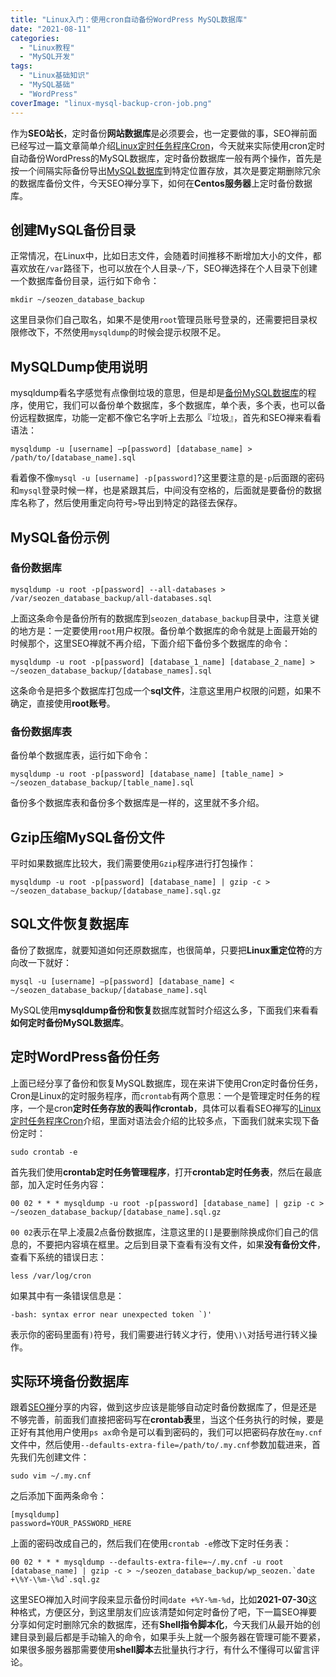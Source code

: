 ```yaml
---
title: "Linux入门：使用cron自动备份WordPress MySQL数据库"
date: "2021-08-11"
categories: 
  - "Linux教程"
  - "MySQL开发"
tags: 
  - "Linux基础知识"
  - "MySQL基础"
  - "WordPress"
coverImage: "linux-mysql-backup-cron-job.png"
---
```


作为**SEO站长**，定时备份**网站数据库**是必须要会，也一定要做的事，SEO禅前面已经写过一篇文章简单介绍[Linux定时任务程序Cron](https://www.seozen.top/linux-cron-jobs.html)，今天就来实际使用cron定时自动备份WordPress的MySQL数据库，定时备份数据库一般有两个操作，首先是按一个间隔实际备份导出[MySQL数据库](https://www.seozen.top/mysql57-help-command-2021.html)到特定位置存放，其次是要定期删除冗余的数据库备份文件，今天SEO禅分享下，如何在**Centos服务器**上定时备份数据库。

## 创建MySQL备份目录

正常情况，在Linux中，比如日志文件，会随着时间推移不断增加大小的文件，都喜欢放在`/var`路径下，也可以放在个人目录`~/`下，SEO禅选择在个人目录下创建一个数据库备份目录，运行如下命令：

```
mkdir ~/seozen_database_backup
```

这里目录你们自己取名，如果不是使用`root`管理员账号登录的，还需要把目录权限修改下，不然使用`mysqldump`的时候会提示权限不足。

## MySQLDump使用说明

mysqldump看名字感觉有点像倒垃圾的意思，但是却是[备份MySQL数据库](https://dev.mysql.com/doc/refman/8.0/en/mysqldump.html)的程序，使用它，我们可以备份单个数据库，多个数据库，单个表，多个表，也可以备份远程数据库，功能一定都不像它名字听上去那么『垃圾』，首先和SEO禅来看看语法：

```
mysqldump -u [username] –p[password] [database_name] > /path/to/[database_name].sql
```

看着像不像`mysql -u [username] -p[password]`?这里要注意的是`-p`后面跟的密码和`mysql`登录时候一样，也是紧跟其后，中间没有空格的，后面就是要备份的数据库名称了，然后使用重定向符号`>`导出到特定的路径去保存。

## MySQL备份示例

### 备份数据库

```
mysqldump -u root -p[password] --all-databases > /var/seozen_database_backup/all-databases.sql
```

上面这条命令是备份所有的数据库到`seozen_database_backup`目录中，注意关键的地方是：一定要使用`root`用户权限。备份单个数据库的命令就是上面最开始的时候那个，这里SEO禅就不再介绍，下面介绍下备份多个数据库的命令：

```
mysqldump -u root -p[password] [database_1_name] [database_2_name] >  ~/seozen_database_backup/[database_names].sql
```

这条命令是把多个数据库打包成一个**sql文件**，注意这里用户权限的问题，如果不确定，直接使用**root账号**。

### 备份数据库表

备份单个数据库表，运行如下命令：

```
mysqldump -u root -p[password] [database_name] [table_name] >  ~/seozen_database_backup/[table_name].sql
```

备份多个数据库表和备份多个数据库是一样的，这里就不多介绍。

## Gzip压缩MySQL备份文件

平时如果数据库比较大，我们需要使用`Gzip`程序进行打包操作：

```
mysqldump -u root -p[password] [database_name] | gzip -c > ~/seozen_database_backup/[database_name].sql.gz
```

## SQL文件恢复数据库

备份了数据库，就要知道如何还原数据库，也很简单，只要把**Linux重定位符**的方向改一下就好：

```
mysql -u [username] –p[password] [database_name] < ~/seozen_database_backup/[database_name].sql
```

MySQL使用**mysqldump备份和恢复**数据库就暂时介绍这么多，下面我们来看看**如何定时备份MySQL数据库**。

## 定时WordPress备份任务

上面已经分享了备份和恢复MySQL数据库，现在来讲下使用Cron定时备份任务，Cron是Linux的定时服务程序，而`crontab`有两个意思：一个是管理定时任务的程序，一个是cron**定时任务存放的表叫作crontab**，具体可以看看SEO禅写的[](https://www.seozen.top/linux-cron-jobs.html)[Linux定时任务程序Cron](https://www.seozen.top/linux-cron-jobs.html)介绍，里面对语法会介绍的比较多点，下面我们就来实现下备份定时：

```
sudo crontab -e
```

首先我们使用**crontab定时任务管理程序**，打开**crontab定时任务表**，然后在最底部，加入定时任务内容：

```
00 02 * * * mysqldump -u root -p[password] [database_name] | gzip -c > ~/seozen_database_backup/[database_name].sql.gz
```

`00 02`表示在早上凌晨2点备份数据库，注意这里的`[]`是要删除换成你们自己的信息的，不要把内容填在框里。之后到目录下查看有没有文件，如果**没有备份文件**，查看下系统的错误日志：

```
less /var/log/cron
```

如果其中有一条错误信息是：

```
-bash: syntax error near unexpected token `)'
```

表示你的密码里面有`)`符号，我们需要进行转义才行，使用`\)\`对括号进行转义操作。

## 实际环境备份数据库

跟着[SEO禅](https://www.seozen.top/)分享的内容，做到这步应该是能够自动定时备份数据库了，但是还是不够完善，前面我们直接把密码写在**crontab表**里，当这个任务执行的时候，要是正好有其他用户使用`ps ax`命令是可以看到密码的，我们可以把密码存放在`my.cnf`文件中，然后使用`--defaults-extra-file=/path/to/.my.cnf`参数加载进来，首先我们先创建文件：

```
sudo vim ~/.my.cnf
```

之后添加下面两条命令：

```
[mysqldump]
password=YOUR_PASSWORD_HERE
```

上面的密码改成自己的，然后我们在使用`crontab -e`修改下定时任务表：

```
00 02 * * * mysqldump --defaults-extra-file=~/.my.cnf -u root [database_name] | gzip -c > ~/seozen_database_backup/wp_seozen.`date +\%Y-\%m-\%d`.sql.gz
```

这里SEO禅加入时间字段来显示备份时间`date +%Y-%m-%d`，比如**2021-07-30**这种格式，方便区分，到这里朋友们应该清楚如何定时备份了吧，下一篇SEO禅要分享如何定时删除冗余的数据库，还有**Shell指令脚本化**，今天我们从最开始的创建目录到最后都是手动输入的命令，如果手头上就一个服务器在管理可能不要紧，如果很多服务器那需要使用**shell脚本**去批量执行才行，有什么不懂得可以留言评论。
